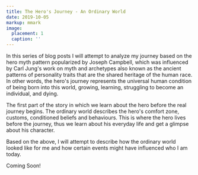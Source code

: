 ```yaml
---
title: The Hero's Journey - An Ordinary World
date: 2019-10-05
markup: mmark
image:
  placement: 1
  caption: ''
---
```


In this series of blog posts I will attempt to analyze my journey based on the hero myth pattern popularized by Joseph Campbell,
which was influenced by Carl Jung's work on myth and archetypes also known as the ancient patterns of personality traits that are the shared heritage of the human race.
In other words, the hero's journey represents the universal human condition of being born into this world, growing, learning, struggling to become an individual, and dying.

The first part of the story in which we learn about the hero before the real journey begins.
The ordinary world describes the hero's comfort zone, customs, conditioned beliefs and behaviours.
This is where the hero lives before the journey, thus we learn about his everyday life and get a glimpse about his character.

Based on the above, I will attempt to describe how the ordinary world looked like for me and how certain events might have influenced
who I am today.

Coming Soon!

